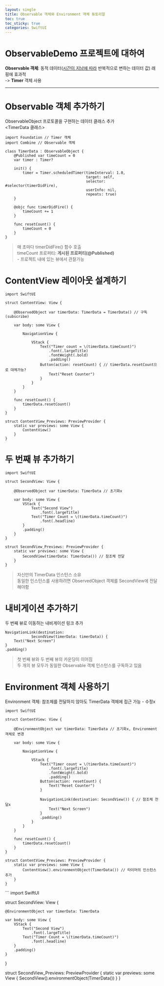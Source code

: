 ```yaml
---
layout: single
title: Observable 객체와 Environment 객체 튜토리얼
toc: true
toc_sticky: true
categories: SwiftUI
---
```


# ObservableDemo 프로젝트에 대하여
**Observable 객체**: 동적 데이터(<u>시간이 지남에 따라</u> 반복적으로 변하는 데이터 값) 래핑에 효과적<br/>
                                -> **Timer** 객체 사용

----------------

# Observable 객체 추가하기
ObservableObject 프로토콜을 구현하는 데이터 클래스 추가<br/>
&#60;TimerData 클래스&#62;
```
import Foundation // Timer 객체
import Combine // Observable 객체

class TimerData : ObservableObject {
    @Published var timeCount = 0
    var timer : Timer?
    
    init() {
        timer = Timer.scheduledTimer(timeInterval: 1.0,
                                     target: self,
                                     selector: #selector(timerDidFire),
                                     userInfo: nil,
                                     repeats: true)
    }
    
    @objc func timerDidFire() {
        timeCount += 1
    }
    
    func resetCount() {
        timeCount = 0
    }
}
```
> 매 초마다 timerDidFire() 함수 호출<br/>
> timeCount 프로퍼티: **게시된 프로퍼티(@Published)**<br/>
    - 프로젝트 내에 있는 뷰에서 관찰가능

# ContentView 레이아웃 설계하기
```
import SwiftUI

struct ContentView: View {
    
    @ObservedObject var timerData: TimerData = TimerData() // 구독(subscribe)
    
    var body: some View {
        
        NavigationView {
            
            VStack {
                Text("Timer count = \(timerData.timeCount)")
                    .font(.largeTitle)
                    .fontWeight(.bold)
                    .padding()
                Button(action: resetCount) { // timerData.resetCount으로 대체가능?
                    Text("Reset Counter")
                }
            }
        }
    }
    
    func resetCount() {
        timerData.resetCount()
    }
}

struct ContentView_Previews: PreviewProvider {
    static var previews: some View {
        ContentView()
    }
}
```

# 두 번째 뷰 추가하기
```
import SwiftUI

struct SecondView: View {
    
    @ObservedObject var timerData: TimerData // 초기화x
    
    var body: some View {
        VStack {
            Text("Second View")
                .font(.largeTitle)
            Text("Timer Count = \(timerData.timeCount)")
                .font(.headline)
        }
        .padding()
    }
}

struct SecondView_Previews: PreviewProvider {
    static var previews: some View {
        SecondView(timerData: TimerData()) // 참조체 전달
    }
}
```
> 자신만의 TimerData 인스턴스 소유<br/>
> 동일한 인스턴스를 사용하려면 ObservedObject 객체를 SecondView에 전달해야함

# 내비게이션 추가하기
두 번째 뷰로 이동하는 내비게이션 링크 추가
```
NavigationLink(destination:
            SecondView(timerData: timerData)) {
    Text("Next Screen")
}
.padding()
```
> 첫 번째 뷰와 두 번째 뷰의 카운딩이 이어짐<br/>
> 두 개의 뷰 모두가 동일한 Observable 객체 인스턴스를 구독하고 있음

# Environment 객체 사용하기
Environment 객체: 참조체를 전달하지 않아도 TimerData 객체에 접근 가능
<TimerData> - 수정x<br/>
<ContentView>
```
import SwiftUI

struct ContentView: View {
    
    @EnvironmentObject var timerData: TimerData // 초기화x, Environment 객체로 변경
    
    var body: some View {
        
        NavigationView {
            
            VStack {
                Text("Timer count = \(timerData.timeCount)")
                    .font(.largeTitle)
                    .fontWeight(.bold)
                    .padding()
                Button(action: resetCount) {
                    Text("Reset Counter")
                }
                
                NavigationLink(destination: SecondView()) { // 참조체 전달x
                    Text("Next Screen")
                }
                .padding()
            }
        }
    }
    
    func resetCount() {
        timerData.resetCount()
    }
}

struct ContentView_Previews: PreviewProvider {
    static var previews: some View {
        ContentView().environmentObject(TimerData()) // 타이머의 인스턴스 추가
    }
}
```

<SecondView>
```
import SwiftUI

struct SecondView: View {
    
    @EnvironmentObject var timerData: TimerData
    
    var body: some View {
        VStack {
            Text("Second View")
                .font(.largeTitle)
            Text("Timer Count = \(timerData.timeCount)")
                .font(.headline)
        }
        .padding()
    }
}

struct SecondView_Previews: PreviewProvider {
    static var previews: some View {
        SecondView().environmentObject(TimerData())
    }
}

```
